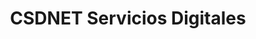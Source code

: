 ---
title: "CSDNET Servicios Digitales"
url: /calchaqui/csdnet-servicios-digitales/
shop: Computer
---